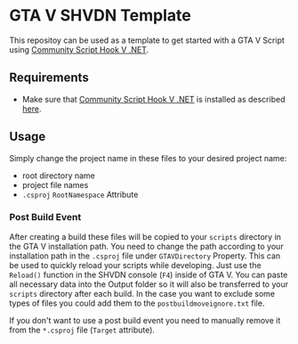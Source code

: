 # GTA V SHVDN Template
This repositoy can be used as a template to get started with a GTA V Script using [Community Script Hook V .NET](https://github.com/crosire/scripthookvdotnet).
## Requirements
- Make sure that [Community Script Hook V .NET](https://github.com/crosire/scripthookvdotnet) is installed as described [here](https://github.com/crosire/scripthookvdotnet).
## Usage
Simply change the project name in these files to your desired project name:

- root directory name
- project file names
- ``.csproj`` ``RootNamespace`` Attribute

### Post Build Event

After creating a build these files will be copied to your ``scripts`` directory in the GTA V installation path. You need to change the path according to your installation path in the `.csproj` file under `GTAVDirectory` Property. This can be used to quickly reload your scripts while developing. Just use the `Reload()` function in the SHVDN console (`F4`) inside of GTA V.
You can paste all necessary data into the Output folder so it will also be transferred to your `scripts` directory after each build. In the case you want to exclude some types of files you could add them to the `postbuildmoveignore.txt` file.

If you don't want to use a post build event you need to manually remove it from the ``*.csproj`` file (`Target` attribute).
